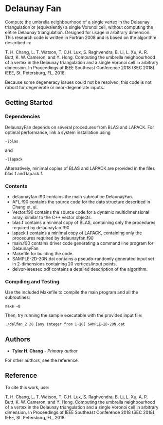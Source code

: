 # Delaunay Fan

Compute the umbrella neighbourhood of a single vertex in the Delaunay
triangulation or (equivalently) a single Voronoi cell, without
computing the entire Delaunay triangulation.
Designed for usage in arbitrary dimension.
This research code is written in Fortran 2008 and is based on the algorithm
described in:

T. H. Chang, L. T. Watson, T. C.H. Lux, S. Raghvendra, B. Li, L. Xu,
A. R. Butt, K. W. Cameron, and Y. Hong. Computing the umbrella
neighbourhood of a vertex in the Delaunay triangulation and a single
Voronoi cell in arbitrary dimension. In Proceedings of IEEE Southeast
Conference 2018 (SEC 2018). IEEE, St. Petersburg, FL, 2018.

Because some degeneracy issues could not be resolved, this code is not
robust for degenerate or near-degenerate inputs.

## Getting Started

### Dependencies

DelaunayFan depends on several procedures from BLAS and LAPACK.
For optimal performance, link a system installation using
```
-lblas
```
and
```
-llapack
```
Alternatively, minimal copies of BLAS and LAPACK are provided in the files
blas.f and lapack.f.

### Contents

 - delaunayfan.f90 contains the main subroutine DelaunayFan.
 - AFL.f90 contains the source code for the data structure described in Chang et. al.
 - Vector.f90 contains the source code for a dynamic multidimensional array, similar to the C++ vector objects.
 - blas.f contains a minimal copy of BLAS, containing only the procedures required by delaunayfan.f90
 - lapack.f contains a minimal copy of LAPACK, containing only the procedures required by delaunayfan.f90
 - main.f90 contains driver code generating a command line program for DelaunayFan
 - Makefile for building the code.
 - SAMPLE-2D-20N.dat contains a pseudo-randomly generated input set in 2-dimensions containing 20 vertices/input points.
 - delvor-ieeesec.pdf contains a detailed description of the algorithm.

### Compiling and Testing

Use the included Makefile to compile the main program and all the subroutines:
```
make -B
```
Then, try running the sample executable with the provided input file:
```
./delfan 2 20 [any integer from 1-20] SAMPLE-2D-20N.dat
```

## Authors

* **Tyler H. Chang** - *Primary author*

For other authors, see the reference.

## Reference

To cite this work, use:

T. H. Chang, L. T. Watson, T. C.H. Lux, S. Raghvendra, B. Li, L. Xu,
A. R. Butt, K. W. Cameron, and Y. Hong. Computing the umbrella
neighbourhood of a vertex in the Delaunay triangulation and a single
Voronoi cell in arbitrary dimension. In Proceedings of IEEE Southeast
Conference 2018 (SEC 2018). IEEE, St. Petersburg, FL, 2018.
